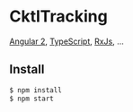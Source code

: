 # CktlTracking
[Angular 2](https://angular.io), [TypeScript](https://www.typescriptlang.org/), [RxJs](https://github.com/Reactive-Extensions/RxJS), ...

## Install

```bash
$ npm install
$ npm start
```
